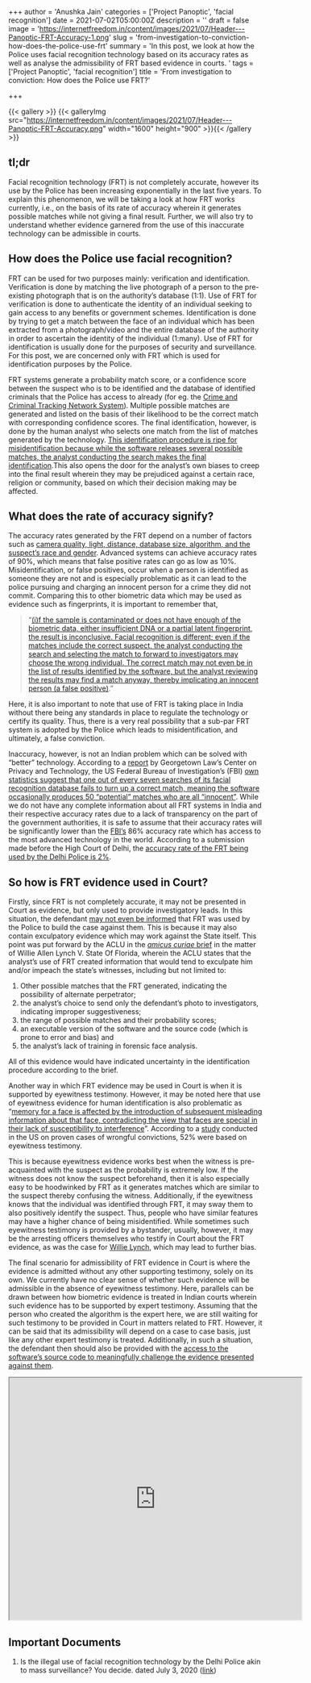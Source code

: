 +++
author = 'Anushka Jain'
categories = ['Project Panoptic', 'facial recognition']
date = 2021-07-02T05:00:00Z
description = ''
draft = false
image = 'https://internetfreedom.in/content/images/2021/07/Header---Panoptic-FRT-Accuracy-1.png'
slug = 'from-investigation-to-conviction-how-does-the-police-use-frt'
summary = 'In this post, we look at how the Police uses facial recognition technology based on its accuracy rates as well as analyse the admissibility of FRT based evidence in courts. '
tags = ['Project Panoptic', 'facial recognition']
title = 'From investigation to conviction: How does the Police use FRT?'

+++


{{< gallery >}}
{{< galleryImg  src="https://internetfreedom.in/content/images/2021/07/Header---Panoptic-FRT-Accuracy.png" width="1600" height="900" >}}{{< /gallery >}}

>>>> <form><script src="https://checkout.razorpay.com/v1/payment-button.js" data-payment_button_id="pl_HLkgeWGQLMuddp" async> </script> </form>

## tl;dr

Facial recognition technology (FRT) is not completely accurate, however its use by the Police has been increasing exponentially in the last five years. To explain this phenomenon, we will be taking a look at how FRT works currently, i.e., on the basis of its rate of accuracy wherein it generates possible matches while not giving a final result. Further, we will also try to understand whether evidence garnered from the use of this inaccurate technology can be admissible in courts.

## How does the Police use facial recognition?

FRT can be used for two purposes mainly: verification and identification. Verification is done by matching the live photograph of a person to the pre-existing photograph that is on the authority’s database (1:1). Use of FRT for verification is done to authenticate the identity of an individual seeking to gain access to any benefits or government schemes. Identification is done by trying to get a match between the face of an individual which has been extracted from a photograph/video and the entire database of the authority in order to ascertain the identity of the individual (1:many). Use of FRT for identification is usually done for the purposes of security and surveillance. For this post, we are concerned only with FRT which is used for identification purposes by the Police.

FRT systems generate a probability match score, or a confidence score between the suspect who is to be identified and the database of identified criminals that the Police has access to already (for eg. the [Crime and Criminal Tracking Network System](https://internetfreedom.in/watch-the-watchmen-part-3/)). Multiple possible matches are generated and listed on the basis of their likelihood to be the correct match with corresponding confidence scores. The final identification, however, is done by the human analyst who selects one match from the list of matches generated by the technology. [This identification procedure is ripe for misidentification because while the software releases several possible matches, the analyst conducting the search makes the final identification](http://hrlr.law.columbia.edu/hrlr-online/you-can-see-my-face-why-cant-i-facial-recognition-and-brady/).This also opens the door for the analyst’s own biases to creep into the final result wherein they may be prejudiced against a certain race, religion or community, based on which their decision making may be affected.

## What does the rate of accuracy signify?

The accuracy rates generated by the FRT depend on a number of factors such as [camera quality, light, distance, database size, algorithm, and the suspect’s race and gender](http://hrlr.law.columbia.edu/hrlr-online/you-can-see-my-face-why-cant-i-facial-recognition-and-brady/). Advanced systems can achieve accuracy rates of 90%, which means that false positive rates can go as low as 10%. Misidentification, or false positives, occur when a person is identified as someone they are not and is especially problematic as it can lead to the police pursuing and charging an innocent person for a crime they did not commit. Comparing this to other biometric data which may be used as evidence such as fingerprints, it is important to remember that,

> “[(i)f the sample is contaminated or does not have enough of the biometric data, either insufficient DNA or a partial latent fingerprint, the result is inconclusive. Facial recognition is different; even if the matches include the correct suspect, the analyst conducting the search and selecting the match to forward to investigators may choose the wrong individual. The correct match may not even be in the list of results identified by the software, but the analyst reviewing the results may find a match anyway, thereby implicating an innocent person (a false positive)](https://www.nacdl.org/getattachment/548c697c-fd8e-4b8d-b4c3-2540336fad94/challenging-facial-recognition-software-in-criminal-court_july-2019.pdf).”

Here, it is also important to note that use of FRT is taking place in India without there being any standards in place to regulate the technology or certify its quality. Thus, there is a very real possibility that a sub-par FRT system is adopted by the Police which leads to misidentification, and ultimately, a false conviction.

Inaccuracy, however, is not an Indian problem which can be solved with “better” technology. According to a [report](https://www.perpetuallineup.org/findings/accuracy) by Georgetown Law’s Center on Privacy and Technology, the US Federal Bureau of Investigation’s (FBI) [own statistics suggest that one out of every seven searches of its facial recognition database fails to turn up a correct match, meaning the software occasionally produces 50 “potential” matches who are all “innocent”](https://www.theguardian.com/world/2016/oct/18/police-facial-recognition-database-surveillance-profiling). While we do not have any complete information about all FRT systems in India and their respective accuracy rates due to a lack of transparency on the part of the government authorities, it is safe to assume that their accuracy rates will be significantly lower than the [FBI’s](https://www.gao.gov/products/gao-19-579t#:~:text=Additional%20Work%20Remains-,Face%20Recognition%20Technology%3A%20DOJ%20and%20FBI%20Have%20Taken%20Some%20Actions,Published%3A%20Jun%2004%2C%202019.&text=The%20FBI's%20face%20recognition%20office,photos%2C%20including%2021%20state%20databases) 86% accuracy rate which has access to the most advanced technology in the world. According to a submission made before the High Court of Delhi, the [accuracy rate of the FRT being used by the Delhi Police is 2%](https://www.business-standard.com/article/pti-stories/delhi-police-facial-recognition-software-has-only-2-per-cent-accuracy-hc-told-118082301289_1.html).

## So how is FRT evidence used in Court?

Firstly, since FRT is not completely accurate, it may not be presented in Court as evidence, but only used to provide investigatory leads. In this situation, the defendant [may not even be informed](https://www.nacdl.org/getattachment/548c697c-fd8e-4b8d-b4c3-2540336fad94/challenging-facial-recognition-software-in-criminal-court_july-2019.pdf) that FRT was used by the Police to build the case against them. This is because it may also contain exculpatory evidence which may work against the State itself. This point was put forward by the ACLU in the  [_amicus curiae_ brief](https://www.aclu.org/sites/default/files/field_document/florida_face_recognition_amici_brief.pdf) in the matter of Willie Allen Lynch V. State Of Florida, wherein the ACLU states that the analyst’s use of FRT created information that would tend to exculpate him and/or impeach the state’s witnesses, including but not limited to:

1. Other possible matches that the FRT generated, indicating the possibility of alternate perpetrator;
2. the analyst’s choice to send only the defendant’s photo to investigators, indicating improper suggestiveness;
3. the range of possible matches and their probability scores;
4. an executable version of the software and the source code (which is prone to error and bias) and
5. the analyst’s lack of training in forensic face analysis.

All of this evidence would have indicated uncertainty in the identification procedure according to the brief.

Another way in which FRT evidence may be used in Court is when it is supported by eyewitness testimony. However, it may be noted here that use of eyewitness evidence for human identification is also problematic as “[memory for a face is affected by the introduction of subsequent misleading information about that face, contradicting the view that faces are special in their lack of susceptibility to interference](https://drive.google.com/file/d/1x9F2DseqpLQl7oVi6ZIv5JK-1bBJHVWu/view?usp=sharing)”. According to a [study](https://drive.google.com/file/d/1C3MOpqxwJ5NlB1p7xrt7nsXHJEOIjLER/view) conducted in the US on proven cases of wrongful convictions, 52% were based on eyewitness testimony.

This is because eyewitness evidence works best when the witness is pre-acquainted with the suspect as the probability is extremely low. If the witness does not know the suspect beforehand, then it is also especially easy to be hoodwinked by FRT as it generates matches which are similar to the suspect thereby confusing the witness. Additionally, if the eyewitness knows that the individual was identified through FRT, it may sway them to also positively identify the suspect. Thus, people who have similar features may have a higher chance of being misidentified. While sometimes such eyewitness testimony is provided by a bystander, usually, however, it may be the arresting officers themselves who testify in Court about the FRT evidence, as was the case for [Willie Lynch](https://www.jacksonville.com/news/metro/public-safety/2017-05-26/how-jacksonville-man-caught-drug-war-exposed-details-police), which may lead to further bias.

The final scenario for admissibility of FRT evidence in Court is where the evidence is admitted without any other supporting testimony, solely on its own. We currently have no clear sense of whether such evidence will be admissible in the absence of eyewitness testimony. Here, parallels can be drawn between how biometric evidence is treated in Indian courts wherein such evidence has to be supported by expert testimony. Assuming that the person who created the algorithm is the expert here, we are still waiting for such testimony to be provided in Court in matters related to FRT. However, it can be said that its admissibility will depend on a case to case basis, just like any other expert testimony is treated. Additionally, in such a situation, the defendant then should also be provided with the [access to the software’s source code to meaningfully challenge the evidence presented against them](https://scholarship.law.vanderbilt.edu/cgi/viewcontent.cgi?article=1051&context=jetlaw).

<iframe src="https://drive.google.com/file/d/1R5SEBwpYShKsojZdDFcfkFQG15wVfmUl/preview" width="580" height="480"></iframe>

## Important Documents

1. Is the illegal use of facial recognition technology by the Delhi Police akin to mass surveillance? You decide. dated July 3, 2020 ([link](https://internetfreedom.in/is-the-illegal-use-of-facial-recognition-technology-by-the-delhi-police-akin-to-mass-surveillance-you-decide-project-panoptic/))

> > > <form><script src="https://cdn.razorpay.com/static/widget/subscription-button.js" data-subscription_button_id="pl_HLk5qU1K35hmPH" data-button_theme="brand-color" async> </script> </form>











